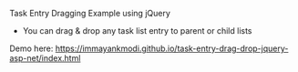 
Task Entry Dragging Example using jQuery

- You can drag & drop any task list entry to parent or child lists

Demo here: https://immayankmodi.github.io/task-entry-drag-drop-jquery-asp-net/index.html
